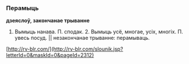 ### Перамыць
**дзеяслоў, закончанае трыванне**

1. Вымыць нанава. П. сподак. 2. Вымыць усё, многае, усіх, многіх. П. увесь посуд. || незакончанае трыванне: перамываць.

<a rel="author">[http://rv-blr.com/](http://rv-blr.com/slounik.jsp?letterId=0&maskId=0&pageId=2312)</a>
